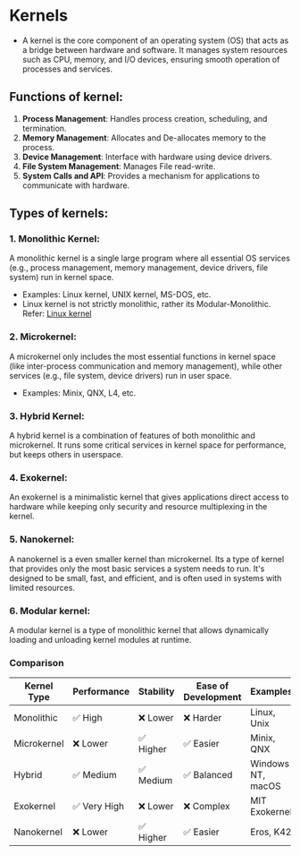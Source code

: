 # Kernels
- A kernel is the core component of an operating system (OS) that acts as a bridge between hardware and software. It manages system resources such as CPU, memory, and I/O devices, ensuring smooth operation of processes and services.

## Functions of kernel:
1. **Process Management**: Handles process creation, scheduling, and termination.
2. **Memory Management**: Allocates and De-allocates memory to the process.
3. **Device Management**: Interface with hardware using device drivers.
4. **File System Management**: Manages File read-write.
5. **System Calls and API**: Provides a mechanism for applications to communicate with hardware.

## Types of kernels:
### 1. Monolithic Kernel:
A monolithic kernel is a single large program where all essential OS services (e.g., process management, memory management, device drivers, file system) run in kernel space.
- Examples: Linux kernel, UNIX kernel, MS-DOS, etc.
- Linux kernel is not strictly monolithic, rather its Modular-Monolithic. Refer: [Linux kernel](./Linux_kernel.md)

### 2. Microkernel:
A microkernel only includes the most essential functions in kernel space (like inter-process communication and memory management), while other services (e.g., file system, device drivers) run in user space.
- Examples: Minix, QNX, L4, etc.

### 3. Hybrid Kernel:
A hybrid kernel is a combination of features of both monolithic and microkernel. It runs some critical services in kernel space for performance, but keeps others in userspace.

### 4. Exokernel:
An exokernel is a minimalistic kernel that gives applications direct access to hardware while keeping only security and resource multiplexing in the kernel.

### 5. Nanokernel:
A nanokernel is a even smaller kernel than microkernel. Its a type of kernel that provides only the most basic services a system needs to run. It's designed to be small, fast, and efficient, and is often used in systems with limited resources.

### 6. Modular kernel:
A modular kernel is a type of monolithic kernel that allows dynamically loading and unloading kernel modules at runtime.


### Comparison
| Kernel Type   | Performance       | Stability       | Ease of Development | Examples               |
|---------------|-------------------|-----------------|----------------------|------------------------|
| Monolithic    | ✅ High           | ❌ Lower        | ❌ Harder            | Linux, Unix            |
| Microkernel   | ❌ Lower          | ✅ Higher       | ✅ Easier            | Minix, QNX             |
| Hybrid        | ✅ Medium         | ✅ Medium       | ✅ Balanced          | Windows NT, macOS      |
| Exokernel     | ✅ Very High      | ❌ Lower        | ❌ Complex           | MIT Exokernel          |
| Nanokernel    | ❌ Lower          | ✅ Higher       | ✅ Easier            | Eros, K42              |